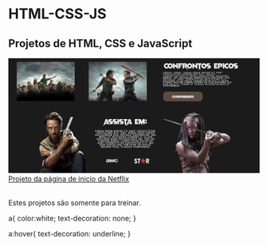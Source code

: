 # HTML-CSS-JS
<h2>Projetos de HTML, CSS e JavaScript</h2>



<img src="./Projeto-TWD/src/assets/Captura de tela 2024-03-18 212457.png">
<a href="https://eduardapouzada.github.io/HTML-CSS-JS/Projeto-Netflix-2/index.html">Projeto da página de inicio da Netflix</a>
<br>





<br>
<p>Estes projetos são somente para treinar.</p>


<styles>
a{
    color:white;
    text-decoration: none;
}

a:hover{
    text-decoration: underline;
}

</styles>